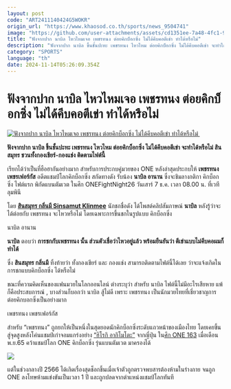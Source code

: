 ```yaml
---
layout: post
code: "ART2411140424G5WOKR"
origin_url: "https://www.khaosod.co.th/sports/news_9504741"
image: "https://github.com/user-attachments/assets/cd1351ee-7a48-4fc1-970e-cfc061b3e8f7"
title: "ฟังจากปาก นาบิล ไหวไหมเจอ เพชรทนง ต่อยคิกบ็อกซิ่ง ไม่ได้คีบคอตีเข่า ทำได้หรือไม่"
description: "ฟังจากปาก นาบิล ขึ้นชั้นปะทะ เพชรทนง ไหวไหม ต่อยคิกบ็อกซิ่ง ไม่ได้คีบคอตีเข่า จะทำได้หรือไม่ สินสมุทร ชวนทั้งกองเชียร์-กองแช่ง ติดตามไฟต์นี้"
category: "SPORTS"
language: "th"
date: 2024-11-14T05:26:09.354Z
---
```


# ฟังจากปาก นาบิล ไหวไหมเจอ เพชรทนง ต่อยคิกบ็อกซิ่ง ไม่ได้คีบคอตีเข่า ทำได้หรือไม่

[![ฟังจากปาก นาบิล ไหวไหมเจอ เพชรทนง ต่อยคิกบ็อกซิ่ง ไม่ได้คีบคอตีเข่า ทำได้หรือไม่ ](https://www.khaosod.co.th/wpapp/uploads/2024/11/PetchtanongNabil.jpg "ฟังจากปาก นาบิล ไหวไหมเจอ เพชรทนง ต่อยคิกบ็อกซิ่ง ไม่ได้คีบคอตีเข่า ทำได้หรือไม่ ")](https://www.khaosod.co.th/wpapp/uploads/2024/11/PetchtanongNabil.jpg)

**ฟังจากปาก นาบิล ขึ้นชั้นปะทะ เพชรทนง ไหวไหม ต่อยคิกบ็อกซิ่ง ไม่ได้คีบคอตีเข่า จะทำได้หรือไม่ สินสมุทร ชวนทั้งกองเชียร์-กองแช่ง ติดตามไฟต์นี้**

เรียกได้ว่าเป็นที่ฮือฮากันอย่างมาก สำหรับการประกบคู่มวยของ ONE หลังล่าสุดประกบให้ **เพชรทนง เพชรเฟอร์กัส** อดีตแชมป์โลกคิกบ็อกซิ่ง สกัดทางดัง รับน้อง **นาบิล อานาน** ซึ่งจะชิมลางกติกา คิกบ็อกซิ่ง ไฟต์แรก พิกัดแบนตัมเวต ในศึก ONEFightNight26 วันเสาร์ 7 ธ.ค. เวลา 08.00 น. ที่เวทีลุมพินี

โดย **[สินสมุทร กลิ่นมี Sinsamut Klinmee](https://www.facebook.com/profile.php?id=100095418367516&sk=reels_tab&__tn__=-])** นักชกชื่อดัง ได้โพสต์คลิปสัมภาษณ์ **นาบิล** หลังรู้ว่าจะได้ต่อยกับ เพชรทนง จะไหวหรือไม่ โดยเฉพาะการขึ้นชกในรูปแบบ คิกบ็อกซิ่ง

นาบิล อานาน

**นาบิล** ตอบว่า **การชกกับเพชรทนง นั้น ส่วนตัวเชื่อว่าไหวอยู่แล้ว พร้อมยืนยันว่า ตีเข่าแบบไม่คีบคอผมก็ทำได้**

ซึ่ง **สินสมุทร กลิ่นมี** ทิ้งท้ายว่า ทั้งกองเชียร์ และ กองแช่ง สามารถติดตามไฟต์นี้ได้เลย ว่าจะแจ้งเกิดในการชกแบบคิกบ็อกซิ่ง ได้หรือไม่

ขณะที่ความคิดเห็นของแฟนมวยในโลกออนไลน์ ต่างระบุว่า สำหรับ นาบิล ไฟต์นี้ไม่มีอะไรเสียหาย แพ้ก็คือประสบการณ์ , บางส่วนก็บอกว่า นาบิล สู้ไม่ดี เพราะ เพชรทนง เป็นนักมวยไทยที่เชี่ยวชาญการต่อยคิกบอกซิ่งเป็นอย่างมาก

เพชรทนง เพชรเฟอร์กัส

สำหรับ “เพชรทนง” ถูกยกให้เป็นหนึ่งในสุดยอดนักคิกบ็อกซิ่งระดับแถวหน้าของเมืองไทย โดยเคยขึ้นสู่จุดสูงหลังโค่นแชมป์เก่าจอมแกร่งอย่าง [“ฮิโรกิ อากิโมโตะ”](https://www.onefc.com/th/athletes/hiroki-akimoto/) จากญี่ปุ่น ใน[ศึก ONE 163](https://www.onefc.com/th/events/one163/) เมื่อเดือน พ.ย.65 คว้าแชมป์โลก ONE คิกบ็อกซิ่ง รุ่นแบนตัมเวต มาครองได้

[![](https://www.khaosod.co.th/wpapp/uploads/2024/11/466301067_592641423111170_863297087828037542_n-696x696.jpg)](https://www.khaosod.co.th/wpapp/uploads/2024/11/466301067_592641423111170_863297087828037542_n.jpg)

แต่ในช่วงกลางปี 2566 ได้เกิดเรื่องสุดช็อกขึ้นเมื่อเจ้าตัวถูกตรวจพบสารต้องห้ามในร่างกาย จนถูก ONE ลงโทษห้ามแข่งขันเป็นเวลา 1 ปี และถูกปลดจากตำแหน่งแชมป์โลกทันที

